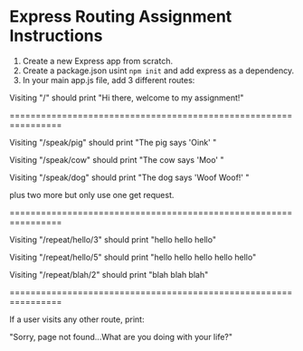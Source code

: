# Express Routing Assignment Instructions

1. Create a new Express app from scratch.
2. Create a package.json usint `npm init` and add express as a dependency.
3. In your  main app.js file, add 3 different routes:

Visiting "/" should print "Hi there, welcome to my assignment!"

================================================================

Visiting "/speak/pig" should print "The pig says 'Oink' "

Visiting "/speak/cow" should print "The cow says 'Moo' "

Visiting "/speak/dog" should print "The dog says 'Woof Woof!' "

plus two more but only use one get request.

================================================================

Visiting "/repeat/hello/3" should print "hello hello hello"

Visiting "/repeat/hello/5" should print "hello hello hello hello hello"

Visiting "/repeat/blah/2" should print "blah blah blah"

================================================================

If a user visits any other route, print:

"Sorry, page not found...What are you doing with your life?"
